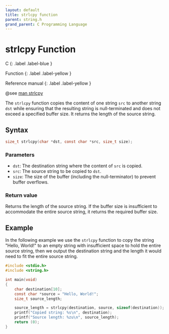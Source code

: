 ```yaml
---
layout: default
title: strlcpy function
parent: string.h
grand_parent: C Programming Language
---
```


# strlcpy Function

C
{: .label .label-blue }

Function
{: .label .label-yellow }

Reference manual
{: .label .label-yellow }

@see [man strlcpy](https://linux.die.net/man/3/strlcpy)

The `strlcpy` function copies the content of one string `src` to another string `dst` while ensuring that the resulting string is null-terminated and does not exceed a specified buffer size. It returns the length of the source string.

## Syntax

```c
size_t strlcpy(char *dst, const char *src, size_t size);
```

### Parameters

- `dst`: The destination string where the content of `src` is copied.
- `src`: The source string to be copied to `dst`.
- `size`: The size of the buffer (including the null-terminator) to prevent buffer overflows.

### Return value

Returns the length of the source string. If the buffer size is insufficient to accommodate the entire source string, it returns the required buffer size.

## Example

In the following example we use the `strlcpy` function to copy the string "Hello, World!" to an empty string with insufficient space to hold the entire source string, then we output the destination string and the length it would need to fit the entire source string.

```c
#include <stdio.h>
#include <string.h>

int main(void)
{
    char destination[10];
    const char *source = "Hello, World!";
    size_t source_length;

    source_length = strlcpy(destination, source, sizeof(destination));
    printf("Copied string: %s\n", destination);
    printf("Source length: %zu\n", source_length);
    return (0);
}
```
